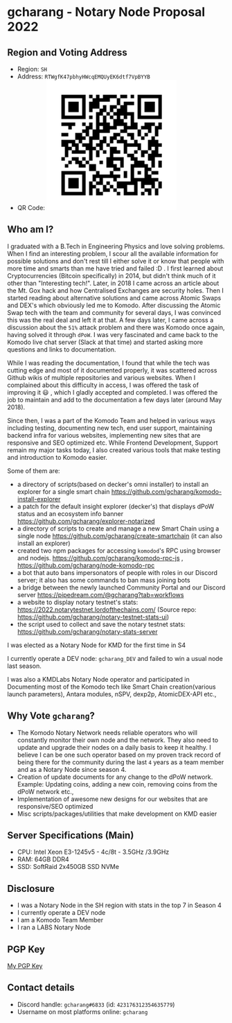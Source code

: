 # gcharang - Notary Node Proposal 2022

## Region and Voting Address

- Region: `SH`
- Address: `RTWgfK47pbhyHWcqEMQUyEK6dtf7VpBYYB`
- QR Code: ![gcharang Address QR](./qr-notary-2022-address-gcharang.png)

## Who am I?

I graduated with a B.Tech in Engineering Physics and love solving problems. When I find an interesting problem, I scour all the available information for possible solutions and don't rest till I either solve it or know that people with more time and smarts than me have tried and failed :D . I first learned about Cryptocurrencies (Bitcoin specifically) in 2014, but didn't think much of it other than "Interesting tech!". Later, in 2018 I came across an article about the Mt. Gox hack and how Centralised Exchanges are security holes. Then I started reading about alternative solutions and came across Atomic Swaps and DEX's which obviously led me to Komodo. After discussing the Atomic Swap tech with the team and community for several days, I was convinced this was the real deal and left it at that. A few days later, I came across a discussion about the `51%` attack problem and there was Komodo once again, having solved it through `dPoW`. I was very fascinated and came back to the Komodo live chat server (Slack at that time) and started asking more questions and links to documentation.

While I was reading the documentation, I found that while the tech was cutting edge and most of it documented properly, it was scattered across Github wikis of multiple repositories and various websites. When I complained about this difficulty in access, I was offered the task of improving it :smiley: , which I gladly accepted and completed. I was offered the job to maintain and add to the documentation a few days later (around May 2018).

Since then, I was a part of the Komodo Team and helped in various ways including testing, documenting new tech, end user support, maintaining backend infra for various websites, implementing new sites that are responsive and SEO optimized etc. While Frontend Development, Support remain my major tasks today, I also created various tools that make testing and introduction to Komodo easier.

Some of them are:

- a directory of scripts(based on decker's omni installer) to install an explorer for a single smart chain https://github.com/gcharang/komodo-install-explorer
- a patch for the default insight explorer (decker's) that displays dPoW status and an ecosystem info banner https://github.com/gcharang/explorer-notarized
- a directory of scripts to create and manage a new Smart Chain using a single node https://github.com/gcharang/create-smartchain (it can also install an explorer)
- created two npm packages for accessing `komodod`'s RPC using browser and nodejs. https://github.com/gcharang/komodo-rpc-js , https://github.com/gcharang/node-komodo-rpc
- a bot that auto bans impersonators of people with roles in our Discord server; it also has some commands to ban mass joining bots
- a bridge between the newly launched Community Portal and our Discord server https://pipedream.com/@gcharang?tab=workflows
- a website to display notary testnet's stats: https://2022.notarytestnet.lordofthechains.com/ (Source repo: https://github.com/gcharang/notary-testnet-stats-ui)
- the script used to collect and save the notary testnet stats: https://github.com/gcharang/notary-stats-server

I was elected as a Notary Node for KMD for the first time in S4

I currently operate a DEV node: `gcharang_DEV` and failed to win a usual node last season.

I was also a KMDLabs Notary Node operator and participated in Documenting most of the Komodo tech like Smart Chain creation(various launch parameters), Antara modules, nSPV, dexp2p, AtomicDEX-API etc.,

## Why Vote `gcharang`?

- The Komodo Notary Network needs reliable operators who will constantly monitor their own node and the network. They also need to update and upgrade their nodes on a daily basis to keep it healthy. I believe I can be one such operator based on my proven track record of being there for the community during the last `4` years as a team member and as a Notary Node since season 4.
- Creation of update documents for any change to the dPoW network. Example: Updating coins, adding a new coin, removing coins from the dPoW network etc.,
- Implementation of awesome new designs for our websites that are responsive/SEO optimized
- Misc scripts/packages/utilities that make development on KMD easier

## Server Specifications (Main)

- CPU: Intel Xeon E3-1245v5 - 4c/8t - 3.5GHz /3.9GHz
- RAM: 64GB DDR4
- SSD: SoftRaid 2x450GB SSD NVMe

## Disclosure

- I was a Notary Node in the SH region with stats in the top 7 in Season 4
- I currently operate a DEV node
- I am a Komodo Team Member
- I ran a LABS Notary Node

## PGP Key

[My PGP Key](./my-pgp-key.txt)

## Contact details

- Discord handle: `gcharang#6833` (id: `423176312354635779`)
- Username on most platforms online: `gcharang`
